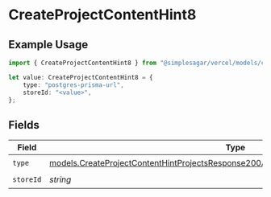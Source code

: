 # CreateProjectContentHint8

## Example Usage

```typescript
import { CreateProjectContentHint8 } from "@simplesagar/vercel/models/createprojectop.js";

let value: CreateProjectContentHint8 = {
    type: "postgres-prisma-url",
    storeId: "<value>",
};
```

## Fields

| Field                                                                                                                                                                                | Type                                                                                                                                                                                 | Required                                                                                                                                                                             | Description                                                                                                                                                                          |
| ------------------------------------------------------------------------------------------------------------------------------------------------------------------------------------ | ------------------------------------------------------------------------------------------------------------------------------------------------------------------------------------ | ------------------------------------------------------------------------------------------------------------------------------------------------------------------------------------ | ------------------------------------------------------------------------------------------------------------------------------------------------------------------------------------ |
| `type`                                                                                                                                                                               | [models.CreateProjectContentHintProjectsResponse200ApplicationJSONResponseBodyEnv8Type](../models/createprojectcontenthintprojectsresponse200applicationjsonresponsebodyenv8type.md) | :heavy_check_mark:                                                                                                                                                                   | N/A                                                                                                                                                                                  |
| `storeId`                                                                                                                                                                            | *string*                                                                                                                                                                             | :heavy_check_mark:                                                                                                                                                                   | N/A                                                                                                                                                                                  |